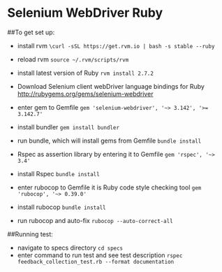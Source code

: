 # Selenium WebDriver Ruby

##To get set up:

 - install rvm
   `\curl -sSL https://get.rvm.io | bash -s stable --ruby`
 - reload rvm
   `source ~/.rvm/scripts/rvm`
 - install latest version of Ruby
   `rvm install 2.7.2`
 - Download Selenium client webDriver language bindings for Ruby
    http://rubygems.org/gems/selenium-webdriver
 
 - enter gem to Gemfile
    `gem 'selenium-webdriver', '~> 3.142', '>= 3.142.7'`
 - install bundler
   `gem install bundler`
 - run bundle, which will install gems from Gemfile
   `bundle install`
 - Rspec as assertion library by entering it to Gemfile
   `gem 'rspec', '~> 3.4'`
 - install Rspec
   `bundle install`
 - enter rubocop to Gemfile it is Ruby code style checking tool
    `gem 'rubocop', '~> 0.39.0'`
 - install rubocop
    `bundle install`
 - run rubocop and auto-fix
   `rubocop --auto-correct-all`
 

    
##Running test:
 - navigate to specs directory
    `cd specs`
 - enter command to run test and see test description
    `rspec feedback_collection_test.rb --format documentation`